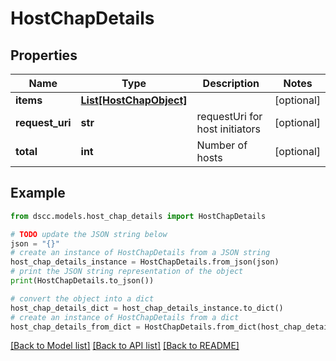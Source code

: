 # HostChapDetails


## Properties

Name | Type | Description | Notes
------------ | ------------- | ------------- | -------------
**items** | [**List[HostChapObject]**](HostChapObject.md) |  | [optional] 
**request_uri** | **str** | requestUri for host initiators | [optional] 
**total** | **int** | Number of hosts | [optional] 

## Example

```python
from dscc.models.host_chap_details import HostChapDetails

# TODO update the JSON string below
json = "{}"
# create an instance of HostChapDetails from a JSON string
host_chap_details_instance = HostChapDetails.from_json(json)
# print the JSON string representation of the object
print(HostChapDetails.to_json())

# convert the object into a dict
host_chap_details_dict = host_chap_details_instance.to_dict()
# create an instance of HostChapDetails from a dict
host_chap_details_from_dict = HostChapDetails.from_dict(host_chap_details_dict)
```
[[Back to Model list]](../README.md#documentation-for-models) [[Back to API list]](../README.md#documentation-for-api-endpoints) [[Back to README]](../README.md)


